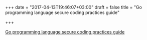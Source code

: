 +++
date = "2017-04-13T19:46:07+03:00"
draft = false
title = "Go programming language secure coding practices guide"

+++

<p><a href="https://github.com/Checkmarx/Go-SCP">Go programming language secure coding practices guide</a></p>